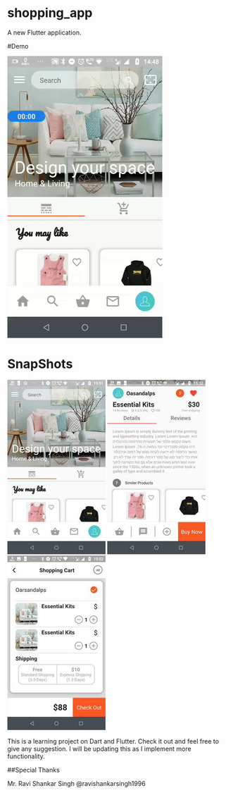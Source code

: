 # shopping_app

A new Flutter application.

#Demo

<img src="extra/demo.gif"/>

# SnapShots

<img src="extra/snap3.jpg"/>
<img src="extra/snap2.jpg"/>
<img src="extra/snap1.jpg"/>

This is a learning project on Dart and Flutter. Check it out and feel free to give any suggestion.
I will be updating this as I implement more functionality.



##Special Thanks

Mr. Ravi Shankar Singh @ravishankarsingh1996
